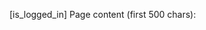 [is_logged_in] Page content (first 500 chars): <!DOCTYPE html><html class="hydrated"><head><style data-styles="" nonce="">preview-app,ui-input,ui-scrollarea,ui-scrollbar,ui-icon,page-call-detail-demo,page-customize-v2-demo,page-folder-call-view,page-completed-calls-demo,page-search-gallery-demo,live-panel-demo,live-panel-v3-demo,page-ai-call-search-alert-query,live-finish-call-demo,page-ai-call-search-result-query,live-panel-v3-polling,page-search-transcript-demo,page-team-hubspot-deal-view,page-team-salesforce-opportunity-view,page-team-tea